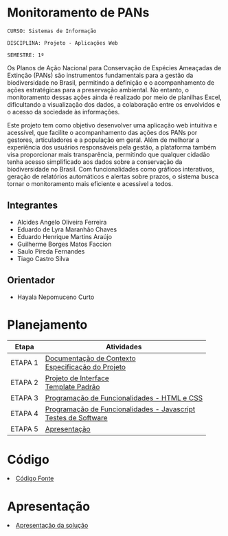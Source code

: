 # Monitoramento de PANs

`CURSO: Sistemas de Informação`

`DISCIPLINA: Projeto - Aplicações Web`

`SEMESTRE: 1º`

Os Planos de Ação Nacional para Conservação de Espécies Ameaçadas de Extinção (PANs) são instrumentos fundamentais para a gestão da biodiversidade no Brasil, permitindo a definição e o acompanhamento de ações estratégicas para a preservação ambiental. No entanto, o monitoramento dessas ações ainda é realizado por meio de planilhas Excel, dificultando a visualização dos dados, a colaboração entre os envolvidos e o acesso da sociedade às informações.

Este projeto tem como objetivo desenvolver uma aplicação web intuitiva e acessível, que facilite o acompanhamento das ações dos PANs por gestores, articuladores e a população em geral. Além de melhorar a experiência dos usuários responsáveis pela gestão, a plataforma também visa proporcionar mais transparência, permitindo que qualquer cidadão tenha acesso simplificado aos dados sobre a conservação da biodiversidade no Brasil. Com funcionalidades como gráficos interativos, geração de relatórios automáticos e alertas sobre prazos, o sistema busca tornar o monitoramento mais eficiente e acessível a todos.

## Integrantes

* Alcides Angelo Oliveira Ferreira
* Eduardo de Lyra Maranhão Chaves
* Eduardo Henrique Martins Araújo
* Guilherme Borges Matos Faccion
* Saulo Pireda Fernandes
* Tiago Castro Silva


## Orientador

* Hayala Nepomuceno Curto

# Planejamento

| Etapa         | Atividades |
|  :----:   | ----------- |
| ETAPA 1         |[Documentação de Contexto](docs/context.md) <br> [Especificação do Projeto](docs/especification.md) |
| ETAPA 2         |[Projeto de Interface](docs/interface.md) <br> [Template Padrão](docs/template.md) |
| ETAPA 3         |[Programação de Funcionalidades - HTML e CSS](docs/development.md) |
| ETAPA 4        |[Programação de Funcionalidades - Javascript](docs/development.md) <br> [Testes de Software ](docs/tests.md) |
| ETAPA 5         | [Apresentação](presentation/README.md) |

# Código

<li><a href="src/README.md"> Código Fonte</a></li>

# Apresentação

<li><a href="presentation/README.md"> Apresentação da solução</a></li>
